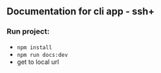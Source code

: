## Documentation for cli app - ssh+

### Run project:
* ``npm install``
* ``npm run docs:dev``
* get to local url